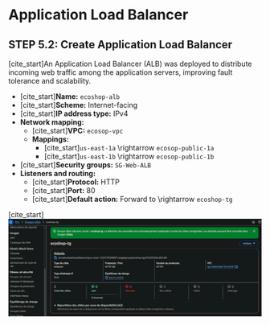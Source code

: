 # Application Load Balancer

## STEP 5.2: Create Application Load Balancer

[cite_start]An Application Load Balancer (ALB) was deployed to distribute incoming web traffic among the application servers, improving fault tolerance and scalability.

* [cite_start]**Name:** `ecoshop-alb` 
* [cite_start]**Scheme:** Internet-facing 
* [cite_start]**IP address type:** IPv4 
* **Network mapping:**
    * [cite_start]**VPC:** `ecosop-vpc` 
    * **Mappings:**
        * [cite_start]`us-east-1a` <span class="math-inline">\\rightarrow</span> `ecosop-public-1a` 
        * [cite_start]`us-east-1b` <span class="math-inline">\\rightarrow</span> `ecosop-public-1b` 
* [cite_start]**Security groups:** `SG-Web-ALB` 
* **Listeners and routing:**
    * [cite_start]**Protocol:** HTTP 
    * [cite_start]**Port:** 80 
    * [cite_start]**Default action:** Forward to <span class="math-inline">\\rightarrow</span> `ecoshop-tg` 

[cite_start]![Load Balancer Active State](images/alb-active.png)